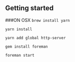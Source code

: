 ## Getting started

###ON OSX
`brew install yarn`

`yarn install`

`yarn add global http-server`

`gem install foreman`

`foreman start`
